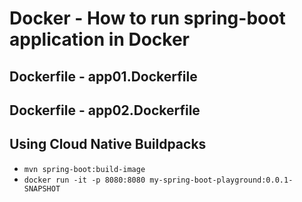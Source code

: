 # Docker - How to run spring-boot application in Docker

## Dockerfile - app01.Dockerfile

## Dockerfile - app02.Dockerfile

## Using Cloud Native Buildpacks

* `mvn spring-boot:build-image`
* `docker run -it -p 8080:8080 my-spring-boot-playground:0.0.1-SNAPSHOT`
